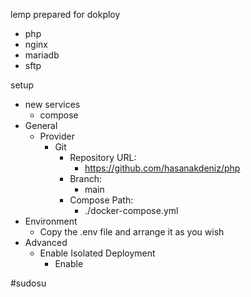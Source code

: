 lemp prepared for dokploy
  - php
  - nginx
  - mariadb
  - sftp

setup
  - new services
    - compose
  - General
    - Provider
      - Git
        - Repository URL: 
          - https://github.com/hasanakdeniz/php
        - Branch:
          - main
        - Compose Path:
          - ./docker-compose.yml
  - Environment
    - Copy the .env file and arrange it as you wish
  - Advanced
    - Enable Isolated Deployment
      - Enable

#sudosu
